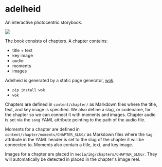 adelheid
========

An interactive photocentric storybook.

![](http://imgur.com/gyD3V4n.jpg)

The book consists of chapters. A chapter contains:

- title + text
- key image
- audio
- moments
- images

Adelheid is generated by a static page generator,
[wok](http://wok.mythmon.com).

- ```pip install wok```
- ```wok```

Chapters are defined in ```content/chapter/``` as Markdown files where the
title, text, and key image is specified. We also define a slug, or codename,
for the chapter so we can connect it with moments and images. Chapter audio
is set via the ```song``` YAML attribute pointing to the path of the audio
file.

Moments for a chapter are defined in
```content/chapter/moments/CHAPTER_SLUG/``` as Markdown files where the
```tag``` attribute in the YAML header is set to the slug of the chapter it
will be connected to. Moments also contain a title, text, and key image.

Images for a chapter are placed in ```media/img/chapters/CHAPTER_SLUG/```. They
will automatically be detected in placed in the chapter's image reel.
